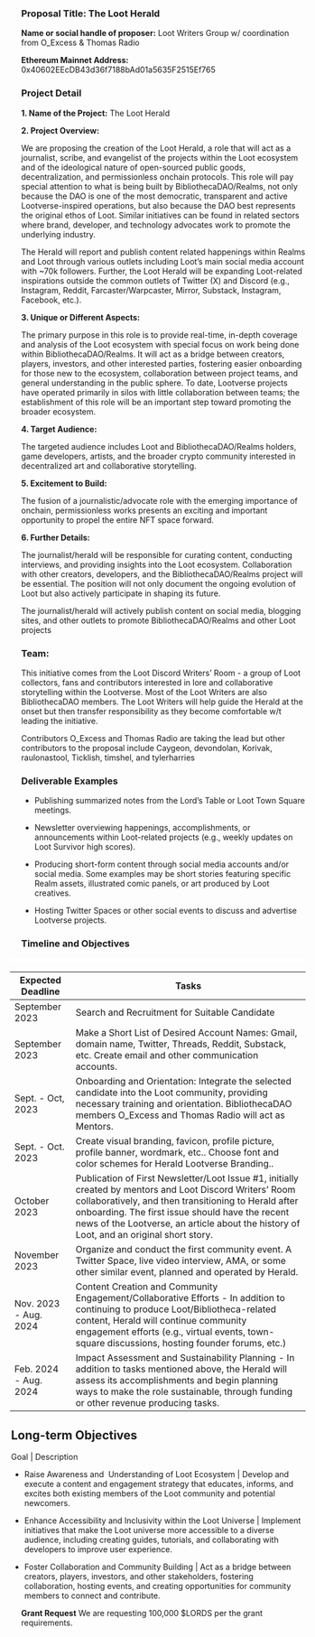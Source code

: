 ### Proposal Title: The Loot Herald


**Name or social handle of proposer:** Loot Writers Group w/ coordination from O_Excess & Thomas Radio

**Ethereum Mainnet Address:** 0x40602EEcDB43d36f7188bAd01a5635F2515Ef765

### Project Detail
**1. Name of the Project:** The Loot Herald

**2. Project Overview:**

We are proposing the creation of the Loot Herald, a role that will act as a journalist, scribe, and evangelist of the projects within the Loot ecosystem and of the ideological nature of open-sourced public goods, decentralization, and permissionless onchain protocols. This role will pay special attention to what is being built by BibliothecaDAO/Realms, not only because the DAO is one of the most democratic, transparent and active Lootverse-inspired operations, but also because the DAO best represents the original ethos of Loot. Similar initiatives can be found in related sectors where brand, developer, and technology advocates work to promote the underlying industry.

The Herald will report and publish content related happenings within Realms and Loot through various outlets including Loot’s main social media account with ~70k followers. Further, the Loot Herald will be expanding Loot-related inspirations outside the common outlets of Twitter (X) and Discord (e.g., Instagram, Reddit, Farcaster/Warpcaster, Mirror, Substack, Instagram, Facebook, etc.).

**3. Unique or Different Aspects:**

The primary purpose in this role is to provide real-time, in-depth coverage and analysis of the Loot ecosystem with special focus on work being done within BibliothecaDAO/Realms. It will act as a bridge between creators, players, investors, and other interested parties, fostering easier onboarding for those new to the ecosystem, collaboration between project teams, and general understanding in the public sphere. To date, Lootverse projects have operated primarily in silos with little collaboration between teams; the establishment of this role will be an important step toward promoting the broader ecosystem.

**4. Target Audience:**

The targeted audience includes Loot and BibliothecaDAO/Realms holders, game developers, artists, and the broader crypto community interested in decentralized art and collaborative storytelling.

**5. Excitement to Build:**

The fusion of a journalistic/advocate role with the emerging importance of onchain, permissionless works presents an exciting and important opportunity to propel the entire NFT space forward. 

**6. Further Details:**

The journalist/herald will be responsible for curating content, conducting interviews, and providing insights into the Loot ecosystem. Collaboration with other creators, developers, and the BibliothecaDAO/Realms project will be essential. The position will not only document the ongoing evolution of Loot but also actively participate in shaping its future.

The journalist/herald will actively publish content on social media, blogging sites, and other outlets to promote BibliothecaDAO/Realms and other Loot projects

### Team:
This initiative comes from the Loot Discord Writers’ Room - a group of Loot collectors, fans and contributors interested in lore and collaborative storytelling within the Lootverse. Most of the Loot Writers are also BibliothecaDAO members. The Loot Writers will help guide the Herald at the onset but then transfer responsibility as they become comfortable w/t leading the initiative.

Contributors O_Excess and Thomas Radio are taking the lead but other contributors to the proposal include Caygeon, devondolan, Korivak, raulonastool, Ticklish, timshel, and tylerharries

### Deliverable Examples

- Publishing summarized notes from the Lord’s Table or Loot Town Square meetings.

- Newsletter overviewing happenings, accomplishments, or announcements within Loot-related projects (e.g., weekly updates on Loot Survivor high scores). 

- Producing short-form content through social media accounts and/or social media. Some examples may be short stories featuring specific Realm assets, illustrated comic panels, or art produced by Loot creatives. 

- Hosting Twitter Spaces or other social events to discuss and advertise Lootverse projects.


### Timeline and Objectives

<html>
<body>
<!--StartFragment--><b style="font-weight:normal;" id="docs-internal-guid-d22927d5-7fff-8735-8cd1-d7845b9b2178"><h3 dir="ltr" style="line-height:1.2;margin-left: -15pt;background-color:#ffffff;margin-top:0pt;margin-bottom:12pt;padding:6pt 0pt 0pt 0pt;"></h3><div dir="ltr" style="margin-left:-15pt;" align="left">

Expected Deadline | Tasks
-- | --
September 2023 | Search and Recruitment for Suitable Candidate
September 2023 | Make a Short List of Desired Account Names: Gmail, domain name, Twitter, Threads, Reddit, Substack, etc. Create email and other communication accounts.
Sept. - Oct, 2023 | Onboarding and Orientation: Integrate the selected candidate into the Loot community, providing necessary training and orientation. BibliothecaDAO members O_Excess and Thomas Radio will act as Mentors.
Sept. - Oct. 2023 | Create visual branding, favicon, profile picture, profile banner, wordmark, etc.. Choose font and color schemes for Herald Lootverse Branding..
October 2023 | Publication of First Newsletter/Loot Issue #1, initially created by mentors and Loot Discord Writers’ Room collaboratively, and then transitioning to Herald after onboarding. The first issue should have the recent news of the Lootverse, an article about the history of Loot, and an original short story.
November 2023 | Organize and conduct the first community event. A Twitter Space, live video interview, AMA, or some other similar event, planned and operated by Herald.
Nov. 2023 - Aug. 2024 | Content Creation and Community Engagement/Collaborative Efforts - In addition to continuing to produce Loot/Bibliotheca-related content, Herald will continue community engagement efforts (e.g., virtual events, town-square discussions, hosting founder forums, etc.)
Feb. 2024 - Aug. 2024 | Impact Assessment and Sustainability Planning - In addition to tasks mentioned above, the Herald will assess its accomplishments and begin planning ways to make the role sustainable, through funding or other revenue producing tasks.

</div></b><!--EndFragment-->
</body>
</html>

<html>
<body>
<!--StartFragment--><b style="font-weight:normal;" id="docs-internal-guid-2b9111e7-7fff-39a6-a0e5-e6293fced369"><div dir="ltr" style="margin-left:-13.5pt;" align="left">

Long-term Objectives
--
Goal | Description

- Raise Awareness and  Understanding of Loot Ecosystem | Develop and execute a content and engagement strategy that educates, informs, and excites both existing members of the Loot community and potential newcomers.

- Enhance Accessibility and Inclusivity within the Loot Universe | Implement initiatives that make the Loot universe more accessible to a diverse audience, including creating guides, tutorials, and collaborating with developers to improve user experience.

- Foster Collaboration and Community Building | Act as a bridge between creators, players, investors, and other stakeholders, fostering collaboration, hosting events, and creating opportunities for community members to connect and contribute.

</div></b><!--EndFragment-->
</body>
</html>

**Grant Request**
We are requesting 100,000 $LORDS per the grant requirements.

